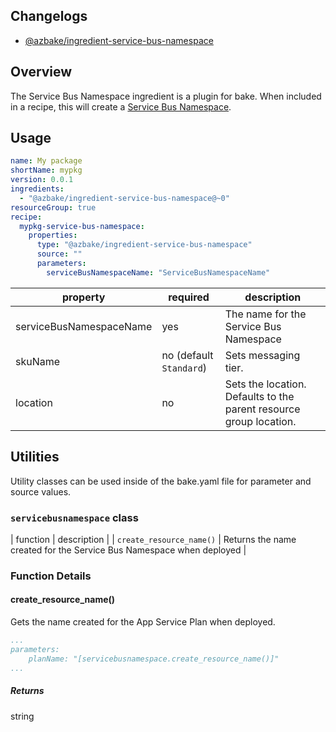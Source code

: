 ## Changelogs

* [@azbake/ingredient-service-bus-namespace](./CHANGELOG.md)

## Overview

The Service Bus Namespace ingredient is a plugin for bake. When included in a recipe, this will create a [Service Bus Namespace](https://docs.microsoft.com/en-us/azure/service-bus-messaging/service-bus-messaging-overview).

## Usage

```yaml
name: My package
shortName: mypkg
version: 0.0.1
ingredients:
  - "@azbake/ingredient-service-bus-namespace@~0"
resourceGroup: true
recipe:
  mypkg-service-bus-namespace:
    properties:
      type: "@azbake/ingredient-service-bus-namespace"
      source: ""
      parameters:
        serviceBusNamespaceName: "ServiceBusNamespaceName"
```

| property | required | description |
| -------- | -------- | ----------- |
| serviceBusNamespaceName | yes | The name for the Service Bus Namespace |
| skuName | no (default `Standard`) | Sets messaging tier. |
| location | no | Sets the location. Defaults to the parent resource group location. |

## Utilities

Utility classes can be used inside of the bake.yaml file for parameter and source values.

### ``servicebusnamespace`` class

| function | description |
| `create_resource_name()` | Returns the name created for the Service Bus Namespace when deployed |

### Function Details

#### create_resource_name()

Gets the name created for the App Service Plan when deployed.

```yaml
...
parameters:
    planName: "[servicebusnamespace.create_resource_name()]"
...
```

##### Returns

string